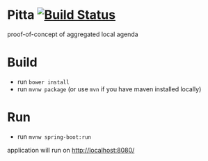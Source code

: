 # Pitta [![Build Status](https://travis-ci.org/akalpas/pitta.svg?branch=master)](https://travis-ci.org/akalpas/pitta)

proof-of-concept of aggregated local agenda

# Build

* run `bower install`
* run `mvnw package` (or use `mvn` if you have maven installed locally)

# Run

* run `mvnw spring-boot:run`

application will run on [http://localhost:8080/](http://localhost:8080/)
